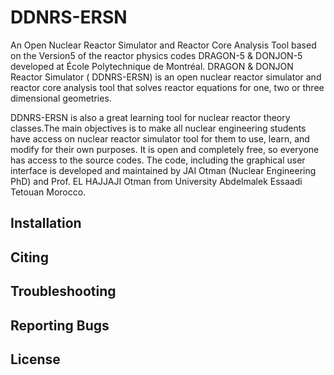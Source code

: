 #  DDNRS-ERSN

An Open Nuclear Reactor Simulator and Reactor Core Analysis Tool based on the Version5 of the reactor physics codes DRAGON-5 &amp; DONJON-5 developed at École Polytechnique de Montréal.
DRAGON & DONJON Reactor Simulator ( DDNRS-ERSN) is an open nuclear reactor simulator and reactor core analysis tool that solves reactor equations for one, two or three dimensional geometries.

 DDNRS-ERSN is also a great learning tool for nuclear reactor theory classes.The main objectives is to make all nuclear engineering students have access on nuclear reactor simulator tool for them to use, learn, and modify for their own purposes. It is open and completely free, so everyone has access to the source codes.
The code, including the graphical user interface is developed and maintained by JAI Otman (Nuclear Engineering PhD) and Prof. EL HAJJAJI Otman from University Abdelmalek Essaadi Tetouan Morocco.

## Installation

## Citing

## Troubleshooting

## Reporting Bugs

## License
